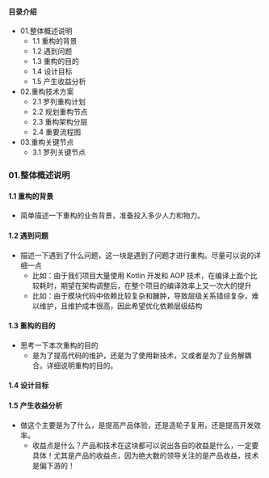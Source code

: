 #### 目录介绍
- 01.整体概述说明
    - 1.1 重构的背景
    - 1.2 遇到问题
    - 1.3 重构的目的
    - 1.4 设计目标
    - 1.5 产生收益分析
- 02.重构技术方案
    - 2.1 罗列重构计划
    - 2.2 规划重构节点
    - 2.3 重构架构分层
    - 2.4 重要流程图
- 03.重构关键节点
    - 3.1 罗列关键节点




### 01.整体概述说明
#### 1.1 重构的背景
- 简单描述一下重构的业务背景，准备投入多少人力和物力。


#### 1.2 遇到问题
- 描述一下遇到了什么问题，这一块是遇到了问题才进行重构。尽量可以说的详细一点
    - 比如：由于我们项目大量使用 Kotlin 开发和 AOP 技术，在编译上面个比较耗时，期望在架构调整后，在整个项目的编译效率上又一次大的提升
    - 比如：由于模块代码中依赖比较复杂和臃肿，导致层级关系错综复杂，难以维护，且维护成本很高，因此希望优化依赖层级结构
    

#### 1.3 重构的目的
- 思考一下本次重构的目的
    - 是为了提高代码的维护，还是为了使用新技术，又或者是为了业务解耦合。详细说明重构的目的。


#### 1.4 设计目标


#### 1.5 产生收益分析
- 做这个主要是为了什么，是提高产品体验，还是造轮子复用，还是提高开发效率。
    - 收益点是什么？产品和技术在这块都可以说出各自的收益是什么，一定要具体！尤其是产品的收益点，因为绝大数的领导关注的是产品收益，技术是偏下游的！



